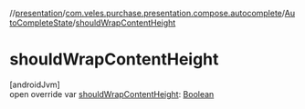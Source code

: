 //[presentation](../../../index.md)/[com.veles.purchase.presentation.compose.autocomplete](../index.md)/[AutoCompleteState](index.md)/[shouldWrapContentHeight](should-wrap-content-height.md)

# shouldWrapContentHeight

[androidJvm]\
open override var [shouldWrapContentHeight](should-wrap-content-height.md): [Boolean](https://kotlinlang.org/api/latest/jvm/stdlib/kotlin/-boolean/index.html)
